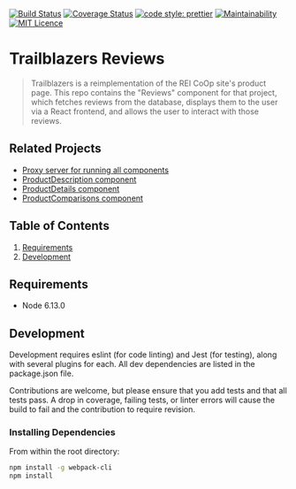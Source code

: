 [![Build Status](https://travis-ci.org/prettier/prettier.svg?branch=master)](https://travis-ci.org/prettier/prettier)
[![Coverage Status](https://coveralls.io/repos/github/FrontEndCapstone/Reviews/badge.svg?branch=coveralls)](https://coveralls.io/github/FrontEndCapstone/Reviews?branch=coveralls)
[![code style: prettier](https://img.shields.io/badge/code_style-prettier-ff69b4.svg?style=flat-square)](https://github.com/prettier/prettier)
[![Maintainability](https://codeclimate.com/github/codeclimate/codeclimate/badges/gpa.svg)](https://codeclimate.com/github/FrontEndCapstone/Reviews)
[![MIT Licence](https://badges.frapsoft.com/os/mit/mit.svg?v=103)](https://opensource.org/licenses/mit-license.php)

# Trailblazers Reviews

> Trailblazers is a reimplementation of the REI CoOp site's product page.  This repo contains the "Reviews" component for that project, which fetches reviews from the database, displays them to the user via a React frontend, and allows the user to interact with those reviews.

## Related Projects

  - [Proxy server for running all components](https://github.com/FrontEndCapstone/DanielSockwellProxyServer)
  - [ProductDescription component](https://github.com/FrontEndCapstone/ProdcutDescription)
  - [ProductDetails component](https://github.com/FrontEndCapstone/Product-Details)
  - [ProductComparisons component](https://github.com/FrontEndCapstone/ProductComparisons)

## Table of Contents

1. [Requirements](#requirements)
1. [Development](#development)

## Requirements

- Node 6.13.0

## Development

Development requires eslint (for code linting) and Jest (for testing), along with several plugins for each.  All dev dependencies are listed in the package.json file.

Contributions are welcome, but please ensure that you add tests and that all tests pass.  A drop in coverage, failing tests, or linter errors will cause the build to fail and the contribution to require revision.

### Installing Dependencies

From within the root directory:

```sh
npm install -g webpack-cli
npm install
```

